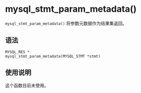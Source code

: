 mysql_stmt_param_metadata() 
================================================

`mysql_stmt_param_metadata()` 将参数元数据作为结果集返回。

语法 
-----------------------

```unknow
MYSQL_RES *
mysql_stmt_param_metadata(MYSQL_STMT *stmt)
```



使用说明 
-------------------------

这个函数目前未使用。

